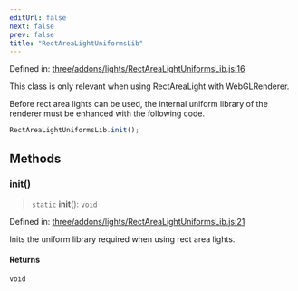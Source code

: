 ```yaml
---
editUrl: false
next: false
prev: false
title: "RectAreaLightUniformsLib"
---
```


Defined in: [three/addons/lights/RectAreaLightUniformsLib.js:16](https://github.com/DefinitelyMaybe/three-i18n/blob/fa57b79433d1c349ffb23a78727299c8d4190136/three/addons/lights/RectAreaLightUniformsLib.js#L16)

This class is only relevant when using RectAreaLight with WebGLRenderer.

Before rect area lights can be used, the internal uniform library of the renderer must be
enhanced with the following code.

```js
RectAreaLightUniformsLib.init();
```

## Methods

### init()

> `static` **init**(): `void`

Defined in: [three/addons/lights/RectAreaLightUniformsLib.js:21](https://github.com/DefinitelyMaybe/three-i18n/blob/fa57b79433d1c349ffb23a78727299c8d4190136/three/addons/lights/RectAreaLightUniformsLib.js#L21)

Inits the uniform library required when using rect area lights.

#### Returns

`void`
